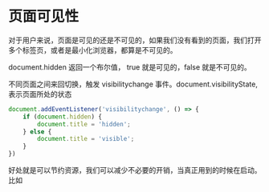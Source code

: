 # 页面可见性

对于用户来说，页面是可见的还是不可见的，如果我们没有看到的页面，我们打开多个标签页，或者是最小化浏览器，都算是不可见的。

document.hidden 返回一个布尔值， true 就是可见的，false 就是不可见的。

不同页面之间来回切换，触发 visibilitychange 事件。document.visibilityState, 表示页面所处的状态

```js
document.addEventListener('visibilitychange', () => {
    if (document.hidden) {
        document.title = 'hidden';
    } else {
        document.title = 'visible';
    }
})
```

好处就是可以节约资源，我们可以减少不必要的开销，当真正用到的时候在启动。比如
